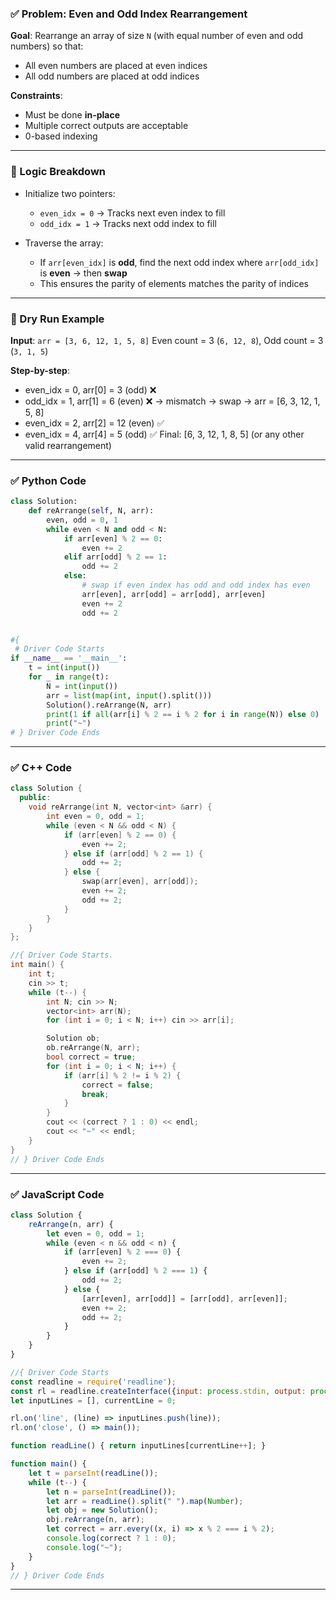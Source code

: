 ### ✅ Problem: Even and Odd Index Rearrangement

**Goal**:
Rearrange an array of size `N` (with equal number of even and odd numbers) so that:

* All even numbers are placed at even indices
* All odd numbers are placed at odd indices

**Constraints**:

* Must be done **in-place**
* Multiple correct outputs are acceptable
* 0-based indexing

---

### 🧠 Logic Breakdown

* Initialize two pointers:

  * `even_idx = 0` → Tracks next even index to fill
  * `odd_idx = 1` → Tracks next odd index to fill
* Traverse the array:

  * If `arr[even_idx]` is **odd**, find the next odd index where `arr[odd_idx]` is **even** → then **swap**
  * This ensures the parity of elements matches the parity of indices

---

### 🧪 Dry Run Example

**Input**:
`arr = [3, 6, 12, 1, 5, 8]`
Even count = 3 (`6, 12, 8`), Odd count = 3 (`3, 1, 5`)

**Step-by-step**:

* even\_idx = 0, arr\[0] = 3 (odd) ❌
* odd\_idx = 1, arr\[1] = 6 (even) ❌ → mismatch → swap
  → arr = \[6, 3, 12, 1, 5, 8]
* even\_idx = 2, arr\[2] = 12 (even) ✅
* even\_idx = 4, arr\[4] = 5 (odd) ✅
  Final: \[6, 3, 12, 1, 8, 5] (or any other valid rearrangement)

---

### ✅ Python Code

```python
class Solution:
    def reArrange(self, N, arr):
        even, odd = 0, 1
        while even < N and odd < N:
            if arr[even] % 2 == 0:
                even += 2
            elif arr[odd] % 2 == 1:
                odd += 2
            else:
                # swap if even index has odd and odd index has even
                arr[even], arr[odd] = arr[odd], arr[even]
                even += 2
                odd += 2


#{
 # Driver Code Starts
if __name__ == '__main__':
    t = int(input())
    for _ in range(t):
        N = int(input())
        arr = list(map(int, input().split()))
        Solution().reArrange(N, arr)
        print(1 if all(arr[i] % 2 == i % 2 for i in range(N)) else 0)
        print("~")
# } Driver Code Ends
```

---

### ✅ C++ Code

```cpp
class Solution {
  public:
    void reArrange(int N, vector<int> &arr) {
        int even = 0, odd = 1;
        while (even < N && odd < N) {
            if (arr[even] % 2 == 0) {
                even += 2;
            } else if (arr[odd] % 2 == 1) {
                odd += 2;
            } else {
                swap(arr[even], arr[odd]);
                even += 2;
                odd += 2;
            }
        }
    }
};

//{ Driver Code Starts.
int main() {
    int t;
    cin >> t;
    while (t--) {
        int N; cin >> N;
        vector<int> arr(N);
        for (int i = 0; i < N; i++) cin >> arr[i];

        Solution ob;
        ob.reArrange(N, arr);
        bool correct = true;
        for (int i = 0; i < N; i++) {
            if (arr[i] % 2 != i % 2) {
                correct = false;
                break;
            }
        }
        cout << (correct ? 1 : 0) << endl;
        cout << "~" << endl;
    }
}
// } Driver Code Ends
```

---

### ✅ JavaScript Code

```javascript
class Solution {
    reArrange(n, arr) {
        let even = 0, odd = 1;
        while (even < n && odd < n) {
            if (arr[even] % 2 === 0) {
                even += 2;
            } else if (arr[odd] % 2 === 1) {
                odd += 2;
            } else {
                [arr[even], arr[odd]] = [arr[odd], arr[even]];
                even += 2;
                odd += 2;
            }
        }
    }
}

//{ Driver Code Starts
const readline = require('readline');
const rl = readline.createInterface({input: process.stdin, output: process.stdout});
let inputLines = [], currentLine = 0;

rl.on('line', (line) => inputLines.push(line));
rl.on('close', () => main());

function readLine() { return inputLines[currentLine++]; }

function main() {
    let t = parseInt(readLine());
    while (t--) {
        let n = parseInt(readLine());
        let arr = readLine().split(" ").map(Number);
        let obj = new Solution();
        obj.reArrange(n, arr);
        let correct = arr.every((x, i) => x % 2 === i % 2);
        console.log(correct ? 1 : 0);
        console.log("~");
    }
}
// } Driver Code Ends
```

---

